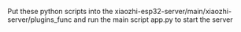 Put these python scripts into the xiaozhi-esp32-server/main/xiaozhi-server/plugins_func and run the main script app.py to start the server
